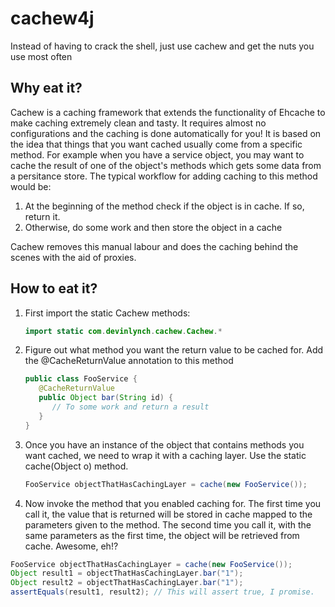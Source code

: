 # cachew4j
Instead of having to crack the shell, just use cachew and get the nuts you use most often

## Why eat it?

Cachew is a caching framework that extends the functionality of Ehcache to make caching extremely clean and tasty.  It requires almost no configurations and the caching is done automatically for you!  It is based on the idea that things that you want cached usually come from a specific method.  For example when you have a service object, you may want to cache the result of one of the object's methods which gets some data from a persitance store.  The typical workflow for adding caching to this method would be:

1. At the beginning of the method check if the object is in cache.  If so, return it.
2. Otherwise, do some work and then store the object in a cache
 
Cachew removes this manual labour and does the caching behind the scenes with the aid of proxies.

## How to eat it?

1. First import the static Cachew methods:
   ```java
   import static com.devinlynch.cachew.Cachew.*
   ```

2. Figure out what method you want the return value to be cached for.  Add the @CacheReturnValue annotation to this method
   ```java
   public class FooService {
      @CacheReturnValue
      public Object bar(String id) {
         // To some work and return a result
      }
   }
   ```

3. Once you have an instance of the object that contains methods you want cached, we need to wrap it with a caching layer.  Use the static cache(Object o) method.
   ```java
   FooService objectThatHasCachingLayer = cache(new FooService());
   ```
   
4.  Now invoke the method that you enabled caching for.  The first time you call it, the value that is returned will be stored in cache mapped to the parameters given to the method.  The second time you call it, with the same parameters as the first time, the object will be retrieved from cache.  Awesome, eh!?
   ```java
   FooService objectThatHasCachingLayer = cache(new FooService());
   Object result1 = objectThatHasCachingLayer.bar("1");
   Object result2 = objectThatHasCachingLayer.bar("1");
   assertEquals(result1, result2); // This will assert true, I promise.
   ```
